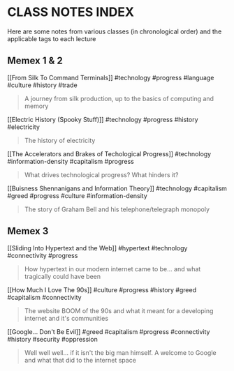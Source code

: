 # CLASS NOTES INDEX

Here are some notes from various classes (in chronological order) 
and the applicable tags to each lecture

## Memex 1 & 2

[[From Silk To Command Terminals]]  #technology #progress #language  #culture #history #trade
> A journey from silk production, up to the basics of computing and memory


[[Electric History (Spooky Stuff)]] #technology #progress #history #electricity
> The history of electricity


[[The Accelerators and Brakes of Techological Progress]]  #technology #information-density #capitalism #progress 
> What drives technological progress? What hinders it?


[[Buisness Shennanigans and Information Theory]] #technology #capitalism #greed #progress #culture #information-density 
> The story of Graham Bell and his telephone/telegraph monopoly


## Memex 3

[[Sliding Into Hypertext and the Web]] #hypertext #technology #connectivity #progress 
> How hypertext in our modern internet came to be... and what tragically could have been


[[How Much I Love The 90s]] #culture #progress #history #greed #capitalism #connectivity 
> The website BOOM of the 90s and what it meant for a developing internet and it's communities


[[Google... Don't Be Evil]] #greed #capitalism #progress #connectivity #history #security #oppression 
> Well well well... if it isn't the big man himself. A welcome to Google and what that did to the internet space


